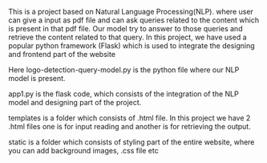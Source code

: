 This is a project based on Natural Language Processing(NLP). where user can give a input as pdf file and can ask queries related to the content which is present in that pdf file. Our model
try to answer to those queries and retrieve the content related to that query. In this project, we have used a popular python framework (Flask) which is used to integrate the designing and 
frontend part of the website

Here logo-detection-query-model.py is the python file where our NLP model is present.

app1.py is the flask code, which consists of the integration of the NLP model and designing part of the project.

templates is a folder which consists of .html file. In this project we have 2 .html files one is for input reading and another is for retrieving the output.

static is a folder which consists of styling part of the entire website, where you can add background images, .css file etc 
